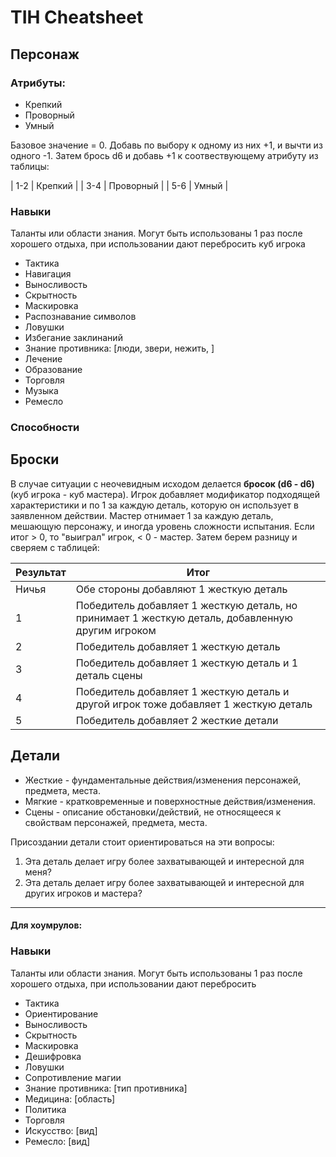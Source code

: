 # TIH Cheatsheet

## Персонаж

### Атрибуты:

- Крепкий
- Проворный
- Умный

Базовое значение = 0. Добавь по выбору к одному из них +1, и вычти из одного -1. Затем брось d6 и добавь +1 к соотвествующему атрибуту из таблицы:

| 1-2 | Крепкий |
| 3-4 | Проворный |
| 5-6 | Умный |

### Навыки

Таланты или области знания. Могут быть использованы 1 раз после хорошего отдыха, при использовании дают перебросить куб игрока

- Тактика
- Навигация
- Выносливость
- Скрытность
- Маскировка
- Распознавание символов
- Ловушки
- Избегание заклинаний
- Знание противника: [люди, звери, нежить, ]
- Лечение
- Образование
- Торговля
- Музыка
- Ремесло

### Способности

## Броски

В случае ситуации с неочевидным исходом делается **бросок (d6 - d6)** (куб игрока - куб мастера). Игрок добавляет модификатор подходящей характеристики и по 1 за каждую деталь, которую он использует в заявленном действии. Мастер отнимает 1 за каждую деталь, мешающую персонажу, и иногда уровень сложности испытания.
Если итог > 0, то "выиграл" игрок, < 0 - мастер. Затем берем разницу и сверяем с таблицей:

| Результат | Итог |
| --------- | ---- |
| Ничья     | Обе стороны добавляют 1 жесткую деталь |
| 1         | Победитель добавляет 1 жесткую деталь, но принимает 1 жесткую деталь, добавленную другим игроком |
| 2         | Победитель добавляет 1 жесткую деталь |
| 3         | Победитель добавляет 1 жесткую деталь и 1 деталь сцены |
| 4         | Победитель добавляет 1 жесткую деталь и другой игрок тоже добавляет 1 жесткую деталь |
| 5         | Победитель добавляет 2 жесткие детали |

## Детали

- Жесткие - фундаментальные действия/изменения персонажей, предмета, места.
- Мягкие - кратковременные и поверхностные действия/изменения.
- Сцены - описание обстановки/действий, не относящееся к свойствам персонажей, предмета, места.

Присоздании детали стоит ориентироваться на эти вопросы:

1. Эта деталь делает игру более захватывающей и интересной для меня?
2. Эта деталь делает игру более захватывающей и интересной для других игроков и мастера?

---

#### Для хоумрулов:

### Навыки

Таланты или области знания. Могут быть использованы 1 раз после хорошего отдыха, при использовании дают перебросить 

- Тактика
- Ориентирование
- Выносливость
- Скрытность
- Маскировка
- Дешифровка
- Ловушки
- Сопротивление магии
- Знание противника: [тип противника]
- Медицина: [область]
- Политика
- Торговля
- Искусство: [вид]
- Ремесло: [вид]